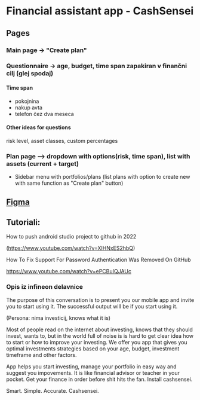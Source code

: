 # Financial assistant app - CashSensei

## Pages
### Main page -> "Create plan"

### Questionnaire -> age, budget, time span zapakiran v finančni cilj (glej spodaj)
#### Time span
- pokojnina
- nakup avta
- telefon čez dva meseca

#### Other ideas for questions
risk level, asset classes, custom percentages

### Plan page —> dropdown with options(risk, time span), list with assets (current + target)
- Sidebar menu with portfolios/plans (list plans with option to create new with same function as "Create plan" button)

## [Figma](https://www.figma.com/file/R1OqUWKKdN9H1ydhyqyGeF/Finance-Era%3A-Financial-Management-Mobile-App-(Community)?type=design&node-id=0-1&mode=design&t=JQ6s5jMKwHiMR6w2-0)
## Tutoriali:
How to push android studio project to github in 2022

(https://www.youtube.com/watch?v=XIHNxES2hbQ)

How To Fix Support For Password Authentication Was Removed On GitHub

https://www.youtube.com/watch?v=ePCBuIQJAUc

### Opis iz infineon delavnice

The purpose of this conversation is to present you our mobile app and invite you to start using it.
The successful output will be if you start using it.


(Persona: nima investicij, knows what it is)

Most of people read on the internet about investing, knows that they should invest, wants to, but in the world full of noise is is hard to get clear idea how to start or how to improve your investing.
We offer you app that gives you optimal investments strategies based on your age, budget, investment timeframe and other factors.

App helps you start investing, manage your portfolio in easy way and suggest you impovements.
It is like financial advisor or teacher in your pocket.
Get your finance in order before shit hits the fan.
Install cashsensei.

Smart. Simple. Accurate. Cashsensei.
